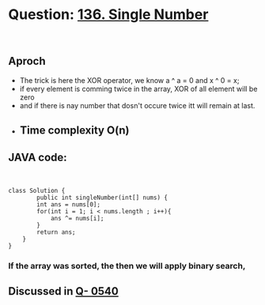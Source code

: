 # Question: [136. Single Number](https://leetcode.com/problems/single-number/)

<br>

## Aproch

- The trick is here the XOR operator, we know a ^ a = 0 and x ^ 0 = x;
- if every element is comming twice in the array, XOR of all element will be zero
- and if there is nay number that dosn't occure twice itt will remain at last.

* ## Time complexity O(n)

## JAVA code:

<br>

    class Solution {
            public int singleNumber(int[] nums) {
            int ans = nums[0];
            for(int i = 1; i < nums.length ; i++){
                ans ^= nums[i];
            }
            return ans;
        }
    }

### If the array was sorted, the then we will apply binary search,
## Discussed in [Q- 0540](./Q-_0540.md)